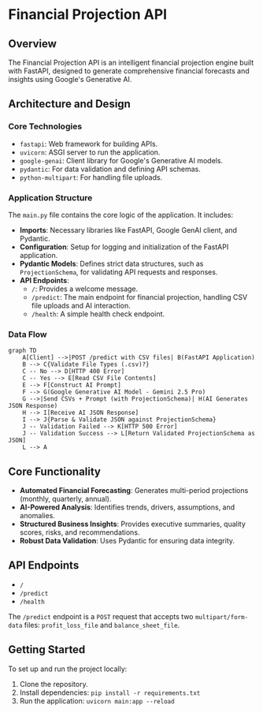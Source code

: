 # Financial Projection API

## Overview
The Financial Projection API is an intelligent financial projection engine built with FastAPI, designed to generate comprehensive financial forecasts and insights using Google's Generative AI.

## Architecture and Design

### Core Technologies
*   `fastapi`: Web framework for building APIs.
*   `uvicorn`: ASGI server to run the application.
*   `google-genai`: Client library for Google's Generative AI models.
*   `pydantic`: For data validation and defining API schemas.
*   `python-multipart`: For handling file uploads.

### Application Structure
The `main.py` file contains the core logic of the application. It includes:
*   **Imports**: Necessary libraries like FastAPI, Google GenAI client, and Pydantic.
*   **Configuration**: Setup for logging and initialization of the FastAPI application.
*   **Pydantic Models**: Defines strict data structures, such as `ProjectionSchema`, for validating API requests and responses.
*   **API Endpoints**:
    *   `/`: Provides a welcome message.
    *   `/predict`: The main endpoint for financial projection, handling CSV file uploads and AI interaction.
    *   `/health`: A simple health check endpoint.

### Data Flow
```mermaid
graph TD
    A[Client] -->|POST /predict with CSV files| B(FastAPI Application)
    B --> C{Validate File Types (.csv)?}
    C -- No --> D[HTTP 400 Error]
    C -- Yes --> E[Read CSV File Contents]
    E --> F[Construct AI Prompt]
    F --> G(Google Generative AI Model - Gemini 2.5 Pro)
    G -->|Send CSVs + Prompt (with ProjectionSchema)| H(AI Generates JSON Response)
    H --> I[Receive AI JSON Response]
    I --> J{Parse & Validate JSON against ProjectionSchema}
    J -- Validation Failed --> K[HTTP 500 Error]
    J -- Validation Success --> L[Return Validated ProjectionSchema as JSON]
    L --> A
```

## Core Functionality
*   **Automated Financial Forecasting**: Generates multi-period projections (monthly, quarterly, annual).
*   **AI-Powered Analysis**: Identifies trends, drivers, assumptions, and anomalies.
*   **Structured Business Insights**: Provides executive summaries, quality scores, risks, and recommendations.
*   **Robust Data Validation**: Uses Pydantic for ensuring data integrity.

## API Endpoints
*   `/`
*   `/predict`
*   `/health`

The `/predict` endpoint is a `POST` request that accepts two `multipart/form-data` files: `profit_loss_file` and `balance_sheet_file`.

## Getting Started
To set up and run the project locally:
1.  Clone the repository.
2.  Install dependencies: `pip install -r requirements.txt`
3.  Run the application: `uvicorn main:app --reload`